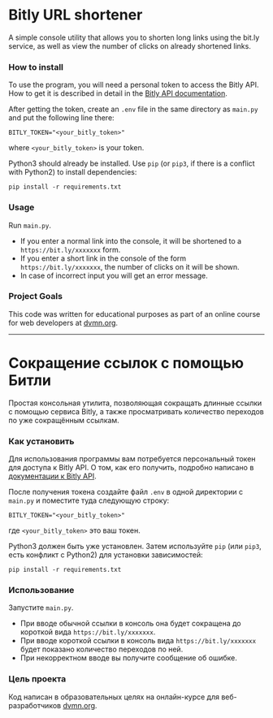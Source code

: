 # Bitly URL shortener

A simple console utility that allows you to shorten long links using the bit.ly service, as well as view the number of clicks on already shortened links.

### How to install

To use the program, you will need a personal token to access the Bitly API. How to get it is described in detail in the [Bitly API documentation](https://support.bitly.com/hc/en-us/articles/230647907-How-do-I-generate-an-OAuth-access-token-for-the-Bitly-API-).

After getting the token, create an `.env` file in the same directory as `main.py` and put the following line there:
```
BITLY_TOKEN="<your_bitly_token>"
```
where `<your_bitly_token>` is your token.


Python3 should already be installed. 
Use `pip` (or `pip3`, if there is a conflict with Python2) to install dependencies:
```
pip install -r requirements.txt
```

### Usage

Run `main.py`.
- If you enter a normal link into the console, it will be shortened to a `https://bit.ly/xxxxxxx` form.
- If you enter a short link in the console of the form `https://bit.ly/xxxxxxx`, the number of clicks on it will be shown.
- In case of incorrect input you will get an error message.

### Project Goals

This code was written for educational purposes as part of an online course for web developers at [dvmn.org](https://dvmn.org/).

***

# Сокращение ссылок с помощью Битли

Простая консольная утилита, позволяющая сокращать длинные ссылки с помощью сервиса Bitly, а также просматривать количество переходов по уже сокращённым ссылкам.

### Как установить

Для использования программы вам потребуется персональный токен для доступа к Bitly API. О том, как его получить, подробно написано в [документации к Bitly API](https://support.bitly.com/hc/en-us/articles/230647907-How-do-I-generate-an-OAuth-access-token-for-the-Bitly-API-).

После получения токена создайте файл `.env` в одной директории с `main.py` и поместите туда следующую строку:
```
BITLY_TOKEN="<your_bitly_token>"
```
где `<your_bitly_token>` это ваш токен.

Python3 должен быть уже установлен. 
Затем используйте `pip` (или `pip3`, есть конфликт с Python2) для установки зависимостей:
```
pip install -r requirements.txt
```

### Использование

Запустите `main.py`.
- При вводе обычной ссылки в консоль она будет сокращена до короткой вида `https://bit.ly/xxxxxxx`.
- При вводе короткой ссылки в консоль вида `https://bit.ly/xxxxxxx` будет показано количество переходов по ней.
- При некорректном вводе вы получите сообщение об ошибке.

### Цель проекта

Код написан в образовательных целях на онлайн-курсе для веб-разработчиков [dvmn.org](https://dvmn.org/).